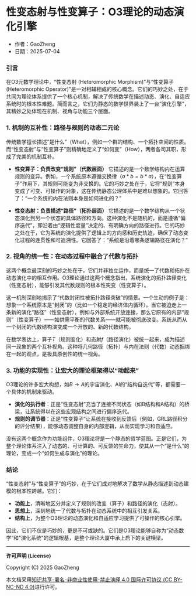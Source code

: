 # **性变态射与性变算子：O3理论的动态演化引擎**

- 作者：GaoZheng
- 日期：2025-07-04

### 引言

在O3元数学理论中，“性变态射 (Heteromorphic Morphism)”与“性变算子 (Heteromorphic Operator)”是一对相辅相成的核心概念。它们的巧妙之处，在于共同为理论体系提供了一个核心机制，解决了传统数学在描述动态、演化、自适应系统时的根本性难题。简而言之，它们为静态的数学世界装上了一台“演化引擎”，其精妙之处体现在机制、视角与功能三个层面。

### 1. 机制的互补性：路径与规则的动态二元论

传统数学擅长描述“是什么”（What），例如一个群的结构、一个拓扑空间的性质。而“性变态射”与“性变算子”则精确地定义了“如何变”（How），两者各司其职，形成了完美的机制互补。

* **性变算子：负责改变“规则”（代数层面）**
    它描述的是一个数学结构内在运算规则的变异。例如，一个系统原本遵循交换律（$a * b = b * a$），在“性变算子”作用下，其规则可能变为非交换的。它的巧妙之处在于，它将“规则”本身变成了可变、可操作的对象，这在传统静态公理体系中是难以想象的。它回答了：“一个系统的内在法则本身是如何进化的？”

* **性变态射：负责描述“路径”（拓扑层面）**
    它描述的是一个数学结构从一个状态演化到另一个状态的具体路径和方向。这种演化不是随机的，而是遵循“偏序迭代”，即沿着由“逻辑性度量”决定的、有明确方向的路径进行。它的巧妙之处在于，它为系统的演化提供了逻辑上的方向感和历史轨迹，确保了动态变化过程的连贯性和可追溯性。它回答了：“系统是沿着哪条逻辑路径在演化？”

### 2. 视角的统一性：在动态过程中融合了代数与拓扑

这两个概念最深刻的巧妙之处在于，它们并非独立运作，而是统一了代数和拓扑在动态演化中的相互作用。O3理论通过这两个概念指出，系统演化的拓扑路径变化（性变态射），能够引发其代数规则的根本性突变（性变算子）。

这一机制深刻地揭示了“代数封闭性被拓扑路径突破”的情景。一个生动的例子是：想象一个系统原本是“封闭”的（比如一个稳定的经济体内循环）。当它被迫走上一条新的演化“路径”（性变态射），例如与外部系统开放连接，那么它原有的内部“规则”（性变算子）——如供需平衡的代数关系——就可能被彻底改变。系统从而从一个封闭的代数结构演变成一个开放的、新的代数结构。

在数学表达上，算子$T$（规则变化）和态射$f$（路径演化）被统一起来，成为描述同一现象的两个互补视角。这种将几何路径（拓扑）与内在法则（代数）动态捆绑在一起的观点，是极具原创性的统一视角。

### 3. 功能的实现性：让宏大的理论框架得以“动起来”

O3理论的许多宏大构想，如$B \rightarrow A$的宇宙演化、AI的“结构自迭代”等，都需要一个具体的机制来驱动。

* **演化的执行者**：正是“性变态射”充当了连接不同状态（如B结构和A结构）的桥梁，让系统得以在这些宏观结构之间进行偏序迭代。
* **规则的调节器**：正是“性变算子”让系统在接收到反馈后（例如，GRL路径积分的评分结果），能够动态调整自身的内部逻辑，从而实现学习和自适应。

没有这两个概念作为功能组件，O3理论将是一个静态的哲学蓝图。正是它们，为整个理论体系注入了动态的、可计算的、可反馈的生命力，使其从一个“是什么”的理论，变成一个“如何生成与演化”的理论。

### 结论

“性变态射”与“性变算子”的巧妙，在于它们成对地解决了数学从静态描述到动态建模的根本性跨越。它们：

* **功能上**，清晰地区分并定义了规则的改变（算子）和路径的演化（态射）。
* **思想上**，深刻地统一了代数与拓扑在动态系统中的相互引发关系。
* **结构上**，为整个O3理论的动态演化和自适应学习提供了可操作的核心引擎。

因此，它们不仅是巧妙的，更是不可或缺的。它们是O3理论能够自称为“动态数学”和“演化系统”的逻辑根基，是整个理论大厦中承上启下的关键横梁。

---

**许可声明 (License)**

Copyright (C) 2025 GaoZheng 

本文档采用[知识共享-署名-非商业性使用-禁止演绎 4.0 国际许可协议 (CC BY-NC-ND 4.0)](https://creativecommons.org/licenses/by-nc-nd/4.0/deed.zh-Hans)进行许可。

